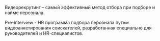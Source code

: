 Видеорекрутинг – самый эффективный метод отбора при подборе и найме персонала.

Pre-interview - HR программа подбора персонала путем видеоанкетирования соискателей,
разработанная специально для руководителей и HR-специалистов.
